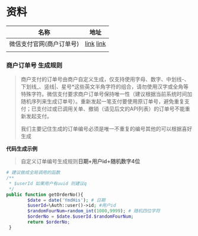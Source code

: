 # 资料

| 名称                     | 地址                                                         |
| ------------------------ | ------------------------------------------------------------ |
| 微信支付官网(商户订单号) | [link](https://pay.weixin.qq.com/wiki/doc/api/native.php?chapter=4_2)  [link](https://developer.aliyun.com/article/868776) |
|                          |                                                              |



### 商户订单号 生成规则

> 商户支付的订单号由商户自定义生成，仅支持使用字母、数字、中划线-、下划线_、竖线|、星号*这些英文半角字符的组合，请勿使用汉字或全角等特殊字符。微信支付要求商户订单号保持唯一性（建议根据当前系统时间加随机序列来生成订单号）。重新发起一笔支付要使用原订单号，避免重复支付；已支付过或已调用关单、撤销（请见后文的API列表）的订单号不能重新发起支付。
>
> 我们主要记住生成的订单编号必须是唯一不重复的编号其他的可以根据喜好生成

**代码生成示例**

> 自定义订单编号生成规则**日期+用户id+随机数字4位**

```php
# 建议做成全局调用的函数
/**
 * $userId 如果用户有uuid 则建议q
 */
public function getOrderNo(){
        $date = date('YmdHis'); # 日期
        $userId=\Auth::user()->id; #用户id
        $randomFourNum=random_int(1000,9999); # 随机四位字符
        $orderNo = $date.$userId.$randomFourNum; 
        return $orderNo;
 }
```

